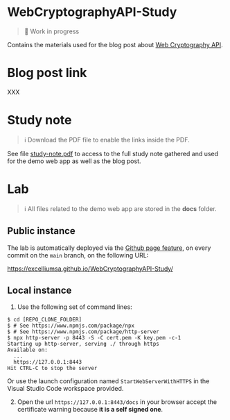 # WebCryptographyAPI-Study

> :construction: Work in progress

Contains the materials used for the blog post about [Web Cryptography API](https://w3c.github.io/webcrypto/).

# Blog post link

XXX

# Study note

> :information_source: Download the PDF file to enable the links inside the PDF.

See file [study-note.pdf](study-note.pdf) to access to the full study note gathered and used for the demo web app as well as the blog post.

# Lab

> :information_source: All files related to the demo web app are stored in the **docs** folder.

## Public instance

The lab is automatically deployed via the [Github page feature](https://pages.github.com/), on every commit on the `main` branch, on the following URL:

https://excelliumsa.github.io/WebCryptographyAPI-Study/

## Local instance

1. Use the following set of command lines:

```shell
$ cd [REPO_CLONE_FOLDER]
$ # See https://www.npmjs.com/package/npx
$ # See https://www.npmjs.com/package/http-server
$ npx http-server -p 8443 -S -C cert.pem -K key.pem -c-1
Starting up http-server, serving ./ through https
Available on:
  ...
  https://127.0.0.1:8443
Hit CTRL-C to stop the server
```

Or use the launch configuration named `StartWebServerWithHTTPS` in the Visual Studio Code workspace provided.

2. Open the url `https://127.0.0.1:8443/docs` in your browser accept the certificate warning because **it is a self signed one**.
